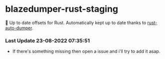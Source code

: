 # blazedumper-rust-staging

🚀 Up to date offsets for Rust. Automatically kept up to date thanks to [rust-auto-dumper](https://github.com/Akandesh/rust-auto-dumper).


### Last Update 23-08-2022 07:35:51
- If there's something missing then open a issue and i'll try to add it asap.